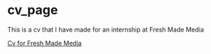 # cv_page
This is a cv that I have made for an internship at Fresh Made Media

[Cv for Fresh Made Media](https://github.com/MrZackrox/cv_page/cv_page.html)



